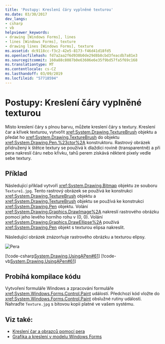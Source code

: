 ```yaml
---
title: 'Postupy: Kreslení čáry vyplněné texturou'
ms.date: 03/30/2017
dev_langs:
- csharp
- vb
helpviewer_keywords:
- drawing [Windows Forms], lines
- lines [Windows Forms], texture
- drawing lines [Windows Forms], texture
ms.assetid: dc9118cc-f3c2-42e5-8173-f46d41d18fd5
ms.openlocfilehash: fd7a2aa2f6d930b0de29d8b8cbd3feacdb7a81e3
ms.sourcegitcommit: 160a88c8087b0e63606e6e35f9bd57fa5f69c168
ms.translationtype: MT
ms.contentlocale: cs-CZ
ms.lasthandoff: 03/09/2019
ms.locfileid: "57718594"
---
```

# <a name="how-to-draw-a-line-filled-with-a-texture"></a>Postupy: Kreslení čáry vyplněné texturou
Místo kreslení čáry s plnou barvu, můžete kreslení čáry s textury. Kreslení čar a křivek texturou, vytvořit <xref:System.Drawing.TextureBrush> objektu a předat ho <xref:System.Drawing.TextureBrush> do objektu <xref:System.Drawing.Pen.%23ctor%2A> konstruktoru. Rastrový obrázek přidružený k štětce textury se používá k dlaždici rovině (transparentně) a při pera nakreslí čáru nebo křivku, tahů perem získává některé pixely vedle sebe textury.  
  
## <a name="example"></a>Příklad  
 Následující příklad vytvoří <xref:System.Drawing.Bitmap> objektu ze souboru `Texture1.jpg`. Tento rastrový obrázek se používá ke konstrukci <xref:System.Drawing.TextureBrush> objektu a <xref:System.Drawing.TextureBrush> objektu se používá ke konstrukci <xref:System.Drawing.Pen> objektu. Volání <xref:System.Drawing.Graphics.DrawImage%2A> nakreslí rastrového obrázku pomocí jeho levého horního rohu v (0, 0). Volání <xref:System.Drawing.Graphics.DrawEllipse%2A> používá <xref:System.Drawing.Pen> objekt s texturou elipsa nakreslit.  
  
 Následující obrázek znázorňuje rastrového obrázku a texturou elipsy.  
  
 ![Pera](./media/pens7.png "pens7")  
  
 [!code-csharp[System.Drawing.UsingAPen#61](~/samples/snippets/csharp/VS_Snippets_Winforms/System.Drawing.UsingAPen/CS/Class1.cs#61)]
 [!code-vb[System.Drawing.UsingAPen#61](~/samples/snippets/visualbasic/VS_Snippets_Winforms/System.Drawing.UsingAPen/VB/Class1.vb#61)]  
  
## <a name="compiling-the-code"></a>Probíhá kompilace kódu  
 Vytvoření formuláře Windows a zpracování formuláře <xref:System.Windows.Forms.Control.Paint> událostí. Předchozí kód vložte do <xref:System.Windows.Forms.Control.Paint> obslužné rutiny události. Nahraďte `Texture.jpg` s bitovou kopii platné ve vašem systému.  
  
## <a name="see-also"></a>Viz také:
- [Kreslení čar a obrazců pomocí pera](using-a-pen-to-draw-lines-and-shapes.md)
- [Grafika a kreslení v modelu Windows Forms](graphics-and-drawing-in-windows-forms.md)
